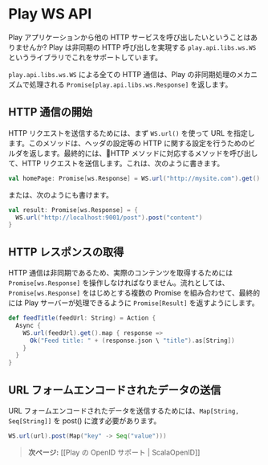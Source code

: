 <!-- translated -->
<!--
# The Play WS API
-->
# Play WS API

<!--
Sometimes we would like to call other HTTP services from within a Play application. Play supports this via its `play.api.libs.ws.WS` library, which provides a way to make asynchronous HTTP calls.
-->
Play アプリケーションから他の HTTP サービスを呼び出したいということはありませんか? Play は非同期の HTTP 呼び出しを実現する `play.api.libs.ws.WS` というライブラリでこれをサポートしています。

<!--
Any calls made by `play.api.libs.ws.WS` should return a `Promise[play.api.libs.ws.Response]` which we can later handle with Play’s asynchronous mechanisms.
-->
`play.api.libs.ws.WS` による全ての HTTP 通信は、Play の非同期処理のメカニズムで処理される `Promise[play.api.libs.ws.Response]` を返します。

<!--
## Making an HTTP call
-->
## HTTP 通信の開始

<!--
To send an HTTP request you start with `WS.url()` to specify the URL. Then you get a builder that you can use to specify various HTTP options, such as setting headers. You end by calling a final method corresponding to the HTTP method you want to use. For example:
-->
HTTP リクエストを送信するためには、まず `WS.url()` を使って URL を指定します。このメソッドは、ヘッダの設定等の HTTP に関する設定を行うためのビルダを返します。最終的には、HTTP メソッドに対応するメソッドを呼び出して、HTTP リクエストを送信します。これは、次のように書きます。

```scala
val homePage: Promise[ws.Response] = WS.url("http://mysite.com").get()
```

<!--
Or:
-->
または、次のようにも書けます。

```scala
val result: Promise[ws.Response] = {
  WS.url("http://localhost:9001/post").post("content")
}
```

<!--
## Retrieving the HTTP response result
-->
## HTTP レスポンスの取得

<!--
The call is asynchronous and you need to manipulate it as a `Promise[ws.Response]` to get the actual content. You can compose several promises and end with a `Promise[Result]` that can be handled directly by the Play server:
-->
HTTP 通信は非同期であるため、実際のコンテンツを取得するためには `Promise[ws.Response]` を操作しなければなりません。流れとしては、`Promise[ws.Response]` をはじめとする複数の Promise を組み合わせて、最終的には Play サーバーが処理できるように `Promise[Result]` を返すようにします。

```scala
def feedTitle(feedUrl: String) = Action {
  Async {
    WS.url(feedUrl).get().map { response =>
      Ok("Feed title: " + (response.json \ "title").as[String])
    }
  }  
}
```

<!--
## Post url-form-encoded data
-->
## URL フォームエンコードされたデータの送信

<!--
To post url-form-encoded data a `Map[String, Seq[String]]` needs to be passed into post()
-->
URL フォームエンコードされたデータを送信するためには、`Map[String, Seq[String]]` を post() に渡す必要があります。

```scala
WS.url(url).post(Map("key" -> Seq("value")))
```
<!--
> **Next:** [[OpenID Support in Play | ScalaOpenID]]
-->
> **次ページ:** [[Play の OpenID サポート | ScalaOpenID]]